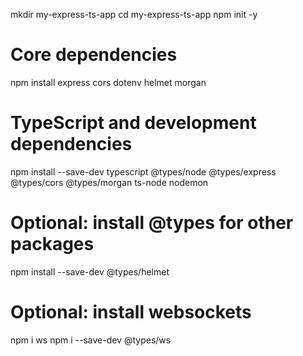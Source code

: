 mkdir my-express-ts-app
cd my-express-ts-app
npm init -y


# Core dependencies
npm install express cors dotenv helmet morgan

# TypeScript and development dependencies
npm install --save-dev typescript @types/node @types/express @types/cors @types/morgan ts-node nodemon

# Optional: install @types for other packages
npm install --save-dev @types/helmet

# Optional: install websockets
npm i ws
npm i --save-dev @types/ws